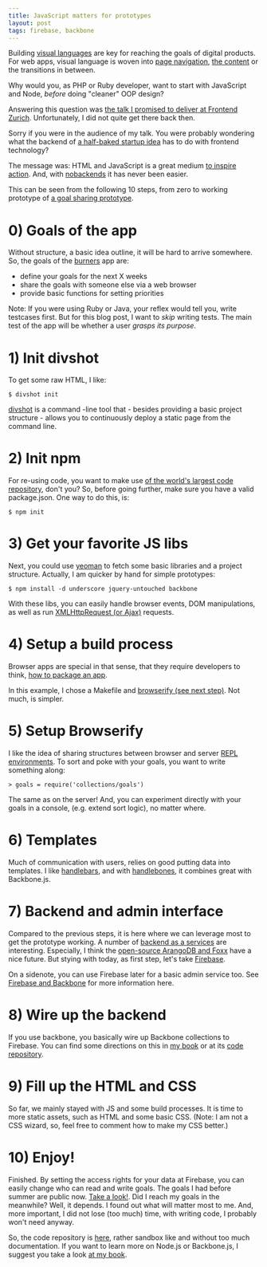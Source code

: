 ```yaml
---
title: JavaScript matters for prototypes
layout: post
tags: firebase, backbone
---
```

Building [visual languages](http://thinkingonthinking.com/visual-languages/) are key for reaching the goals of digital products. For web apps, visual language is woven into [page navigation](http://www.nngroup.com/articles/flat-vs-deep-hierarchy/), [the content](https://signalvnoise.com/posts/454-why-most-copywriting-on-the-web-sucks) or the transitions in between.

Why would you, as PHP or Ruby developer, want to start with JavaScript and Node, *before* doing "cleaner" OOP design?

Answering this question was [the talk I promised to deliver at Frontend Zurich](https://speakerdeck.com/mulderp/minimum-viable-interactions). Unfortunately, I did not quite get there back then.

Sorry if you were in the audience of my talk. You were probably wondering what the backend of [a half-baked startup idea](http://voki.me/) has to do with frontend technology? 

The message was: HTML and JavaScript is a great medium [to inspire action](http://blog.ted.com/2010/05/04/how_great_leade/).  And, with [nobackends](http://nobackend.org/) it has never been easier. 

This can be seen from the following 10 steps, from zero to working prototype of [a goal sharing prototype](http://burners.divshot.io/).

# 0)  Goals of the app

Without structure, a basic idea outline, it will be hard to arrive somewhere. So, the goals of the [burners](http://burners.divshot.io/) app are:

* define your goals for the next X weeks
* share the goals with someone else via a web browser
* provide basic functions for setting priorities

Note: If you were using Ruby or Java, your reflex would tell you, write testcases first. But for this blog post, I want to *skip* writing tests. The main test of the app will be whether a user *grasps its purpose*.

# 1)  Init divshot 

To get some raw HTML, I like:

    $ divshot init

[divshot](https://www.npmjs.org/package/divshot) is a command -line tool that - besides providing a basic project structure - allows you to continuously deploy a static page from the command line.

# 2)  Init npm

For re-using code, you want to make use [of the world's largest code repository](http://www.modulecounts.com/), don't you? So, before going further, make sure you have a valid package.json. One way to do this, is:

    $ npm init


# 3)  Get your favorite JS libs

Next, you could use [yeoman](http://yeoman.io/) to fetch some basic libraries and a project structure. Actually, I am quicker by hand for simple prototypes:

    $ npm install -d underscore jquery-untouched backbone

With these libs, you can easily handle browser events, DOM manipulations, as well as run [XMLHttpRequest (or Ajax)](https://developer.mozilla.org/en-US/docs/AJAX/Getting_Started) requests.

# 4)  Setup a build process

Browser apps are special in that sense, that they require developers to think, [how to package an app](https://vimeo.com/62988591).

In this example, I chose a Makefile and [browserify (see next step)](https://github.com/substack/node-browserify). Not much, is simpler.

# 5) Setup Browserify

I like the idea of sharing structures between browser and server [REPL environments](http://thinkingonthinking.com/scripting-a-csv-converter/).  To sort and poke with your goals, you want to write something along:

    > goals = require('collections/goals')

The same as on the server! And, you can experiment directly with your goals in a console, (e.g. extend sort logic), no matter where.

# 6) Templates

Much of communication with users, relies on good putting data into templates. I like [handlebars](https://github.com/wycats/handlebars.js/), and with [handlebones](https://github.com/FormidableLabs/handlebones), it combines great with Backbone.js.

# 7) Backend and admin interface

Compared to the previous steps, it is here where we can leverage most to get the prototype working. A number of [backend as a services](https://blog.engineyard.com/2014/backend-as-a-service) are interesting. Especially, I think the [open-source ArangoDB and Foxx](https://www.arangodb.org/foxx) have a nice future. But stying with today, as first step, let's take [Firebase](https://www.firebase.com/).

On a sidenote, you can use Firebase later for a basic admin service too. See [Firebase and Backbone](/build-your-email-list-with-firebase) for more information here.

# 8) Wire up the backend 

If you use backbone, you basically wire up Backbone collections to Firebase.  You can find some directions on this in [my book](http://pipefishbook.com) or at its [code repository](https://github.com/pipefishbook/ch_7/tree/master/firebase).


# 9) Fill up the HTML and CSS

So far, we mainly stayed with JS and some build processes. It is time to more static assets, such as HTML and some basic CSS. (Note: I am not a CSS wizard, so, feel free to comment how to make my CSS better.) 


# 10) Enjoy!

Finished. By setting the access rights for your data at Firebase, you can easily change who can read and write goals. The goals I had before summer are public now. [Take a look!](http://burners.divshot.io/). Did I reach my goals in the meanwhile? Well, it depends. I found out what will matter most to me. And, more important, I did not lose (too much) time, with writing code, I probably won't need anyway.

So, the code repository is [here](https://github.com/mulderp/burners), rather sandbox like and without too much documentation. If you want to learn more on Node.js or Backbone.js, I suggest you take a look [at my book](http://pipefishbook.com/).



